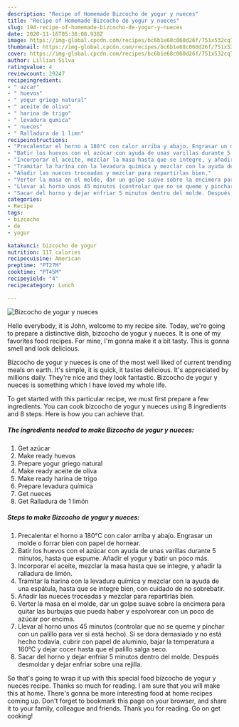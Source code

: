 ```yaml
---
description: "Recipe of Homemade Bizcocho de yogur y nueces"
title: "Recipe of Homemade Bizcocho de yogur y nueces"
slug: 194-recipe-of-homemade-bizcocho-de-yogur-y-nueces
date: 2020-11-16T05:38:08.938Z
image: https://img-global.cpcdn.com/recipes/bc6b1e68c060d26f/751x532cq70/bizcocho-de-yogur-y-nueces-foto-principal.jpg
thumbnail: https://img-global.cpcdn.com/recipes/bc6b1e68c060d26f/751x532cq70/bizcocho-de-yogur-y-nueces-foto-principal.jpg
cover: https://img-global.cpcdn.com/recipes/bc6b1e68c060d26f/751x532cq70/bizcocho-de-yogur-y-nueces-foto-principal.jpg
author: Lillian Silva
ratingvalue: 4
reviewcount: 29247
recipeingredient:
- " azcar"
- " huevos"
- " yogur griego natural"
- " aceite de oliva"
- " harina de trigo"
- " levadura qumica"
- " nueces"
- " Ralladura de 1 limn"
recipeinstructions:
- "Precalentar el horno a 180°C con calor arriba y abajo. Engrasar un molde o forrar bien con papel de hornear."
- "Batir los huevos con el azúcar con ayuda de unas varillas durante 5 minutos, hasta que espume. Añadir el yogur y batir un poco más."
- "Incorporar el aceite, mezclar la masa hasta que se integre, y añadir la ralladura de limón."
- "Tramitar la harina con la levadura química y mezclar con la ayuda de una espátula, hasta que se integre bien, con cuidado de no sobrebatir."
- "Añadir las nueces troceadas y mezclar para repartirlas bien."
- "Verter la masa en el molde, dar un golpe suave sobre la encimera para quitar las burbujas que pueda haber y espolvorear con un poco de azúcar por encima."
- "Llevar al horno unos 45 minutos (controlar que no se queme y pinchar con un palillo para ver si está hecho). Si se dora demasiado y no está hecho todavía, cubrir con papel de aluminio, bajar la temperatura a 160°C y dejar cocer hasta que el palillo salga seco."
- "Sacar del horno y dejar enfriar 5 minutos dentro del molde. Después desmoldar y dejar enfriar sobre una rejilla."
categories:
- Recipe
tags:
- bizcocho
- de
- yogur

katakunci: bizcocho de yogur 
nutrition: 117 calories
recipecuisine: American
preptime: "PT27M"
cooktime: "PT45M"
recipeyield: "4"
recipecategory: Lunch

---
```



![Bizcocho de yogur y nueces](https://img-global.cpcdn.com/recipes/bc6b1e68c060d26f/751x532cq70/bizcocho-de-yogur-y-nueces-foto-principal.jpg)

Hello everybody, it is John, welcome to my recipe site. Today, we're going to prepare a distinctive dish, bizcocho de yogur y nueces. It is one of my favorites food recipes. For mine, I'm gonna make it a bit tasty. This is gonna smell and look delicious.



Bizcocho de yogur y nueces is one of the most well liked of current trending meals on earth. It's simple, it is quick, it tastes delicious. It's appreciated by millions daily. They're nice and they look fantastic. Bizcocho de yogur y nueces is something which I have loved my whole life.


To get started with this particular recipe, we must first prepare a few ingredients. You can cook bizcocho de yogur y nueces using 8 ingredients and 8 steps. Here is how you can achieve that.

<!--inarticleads1-->

##### The ingredients needed to make Bizcocho de yogur y nueces:

1. Get  azúcar
1. Make ready  huevos
1. Prepare  yogur griego natural
1. Make ready  aceite de oliva
1. Make ready  harina de trigo
1. Prepare  levadura química
1. Get  nueces
1. Get  Ralladura de 1 limón




<!--inarticleads2-->

##### Steps to make Bizcocho de yogur y nueces:

1. Precalentar el horno a 180°C con calor arriba y abajo. Engrasar un molde o forrar bien con papel de hornear.
1. Batir los huevos con el azúcar con ayuda de unas varillas durante 5 minutos, hasta que espume. Añadir el yogur y batir un poco más.
1. Incorporar el aceite, mezclar la masa hasta que se integre, y añadir la ralladura de limón.
1. Tramitar la harina con la levadura química y mezclar con la ayuda de una espátula, hasta que se integre bien, con cuidado de no sobrebatir.
1. Añadir las nueces troceadas y mezclar para repartirlas bien.
1. Verter la masa en el molde, dar un golpe suave sobre la encimera para quitar las burbujas que pueda haber y espolvorear con un poco de azúcar por encima.
1. Llevar al horno unos 45 minutos (controlar que no se queme y pinchar con un palillo para ver si está hecho). Si se dora demasiado y no está hecho todavía, cubrir con papel de aluminio, bajar la temperatura a 160°C y dejar cocer hasta que el palillo salga seco.
1. Sacar del horno y dejar enfriar 5 minutos dentro del molde. Después desmoldar y dejar enfriar sobre una rejilla.




So that's going to wrap it up with this special food bizcocho de yogur y nueces recipe. Thanks so much for reading. I am sure that you will make this at home. There's gonna be more interesting food at home recipes coming up. Don't forget to bookmark this page on your browser, and share it to your family, colleague and friends. Thank you for reading. Go on get cooking!
